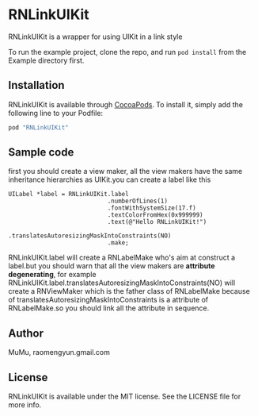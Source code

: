 # RNLinkUIKit

RNLinkUIKit is a wrapper for using UIKit in a link style

To run the example project, clone the repo, and run `pod install` from the Example directory first.

## Installation

RNLinkUIKit is available through [CocoaPods](http://cocoapods.org). To install
it, simply add the following line to your Podfile:

```ruby
pod "RNLinkUIKit"
```

## Sample code

first you should create a view maker, all the view makers have the same inheritance hierarchies as UIKit.you can create a label like this

````objc
UILabel *label = RNLinkUIKit.label
                            .numberOfLines(1)
                            .fontWithSystemSize(17.f)
                            .textColorFromHex(0x999999)
                            .text(@"Hello RNLinkUIKit!")
                            .translatesAutoresizingMaskIntoConstraints(NO)
                            .make;
````
RNLinkUIKit.label will create a RNLabelMake who's aim at construct a label.but you should warn that all the view makers are **attribute degenerating**, for example RNLinkUIKit.label.translatesAutoresizingMaskIntoConstraints(NO) will create a RNViewMaker which is the father class of RNLabelMake because of translatesAutoresizingMaskIntoConstraints is a attribute of RNLabelMake.so you should link all the attribute in sequence.

## Author

MuMu, raomengyun.gmail.com

## License

RNLinkUIKit is available under the MIT license. See the LICENSE file for more info.
